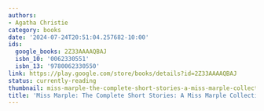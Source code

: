 ```yaml
---
authors:
- Agatha Christie
category: books
date: '2024-07-24T20:51:04.257682-10:00'
ids:
  google_books: 2Z33AAAAQBAJ
  isbn_10: '0062330551'
  isbn_13: '9780062330550'
link: https://play.google.com/store/books/details?id=2Z33AAAAQBAJ
status: currently-reading
thumbnail: miss-marple-the-complete-short-stories-a-miss-marple-collection-agatha-christie-cover.jpg
title: 'Miss Marple: The Complete Short Stories: A Miss Marple Collection'
---
```

